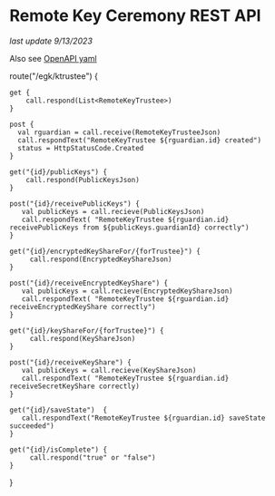 # Remote Key Ceremony REST API

_last update 9/13/2023_

Also see [OpenAPI yaml](../keyceremonytrustee/src/main/resources/openapi/documentation.yaml)

route("/egk/ktrustee") {

    get {
        call.respond(List<RemoteKeyTrustee>)
    }

    post {
      val rguardian = call.receive(RemoteKeyTrusteeJson)
      call.respondText("RemoteKeyTrustee ${rguardian.id} created")
      status = HttpStatusCode.Created
    }

    get("{id}/publicKeys") {
        call.respond(PublicKeysJson)
    }
    
    post("{id}/receivePublicKeys") {
       val publicKeys = call.recieve(PublicKeysJson)
       call.respondText( "RemoteKeyTrustee ${rguardian.id} receivePublicKeys from ${publicKeys.guardianId} correctly")
    }
    
    get("{id}/encryptedKeyShareFor/{forTrustee}") {
         call.respond(EncryptedKeyShareJson)
    }  
    
    post("{id}/receiveEncryptedKeyShare") {
       val publicKeys = call.recieve(EncryptedKeyShareJson)
       call.respondText( "RemoteKeyTrustee ${rguardian.id} receiveEncryptedKeyShare correctly")
    }
    
    get("{id}/keyShareFor/{forTrustee}") {
         call.respond(KeyShareJson)
    }  
    
    post("{id}/receiveKeyShare") {
       val publicKeys = call.recieve(KeyShareJson)
       call.respondText( "RemoteKeyTrustee ${rguardian.id} receiveSecretKeyShare correctly)
    }
    
    get("{id}/saveState")  {
       call.respondText("RemoteKeyTrustee ${rguardian.id} saveState succeeded")
    }  
    
    get("{id}/isComplete") {
         call.respond("true" or "false")
    }  

}